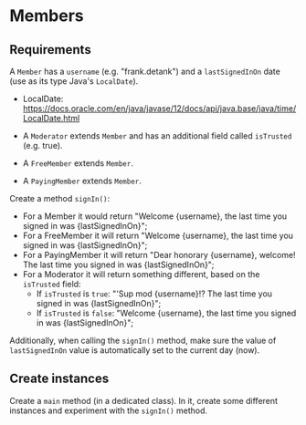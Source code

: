 # Members

## Requirements

A `Member` has a `username` (e.g. "frank.detank") and a `lastSignedInOn` date (use as its type Java's `LocalDate`).
- LocalDate: https://docs.oracle.com/en/java/javase/12/docs/api/java.base/java/time/LocalDate.html

- A `Moderator` extends `Member` and has an additional field called `isTrusted` (e.g. true).
- A `FreeMember` extends `Member`.
- A `PayingMember` extends `Member`.

Create a method `signIn()`:
- For a Member it would return "Welcome {username}, the last time you signed in was {lastSignedInOn}";
- For a FreeMember it will return "Welcome {username}, the last time you signed in was {lastSignedInOn}";
- For a PayingMember it will return "Dear honorary {username}, welcome! The last time you signed in was {lastSignedInOn}";
- For a Moderator it will return something different, based on the `isTrusted` field:
    - If `isTrusted` is `true`: "'Sup mod {username}!? The last time you signed in was {lastSignedInOn}";
    - If `isTrusted` is `false`:  "Welcome {username}, the last time you signed in was {lastSignedInOn}";

Additionally, when calling the `signIn()` method, make sure the value of `lastSignedInOn` value is automatically 
set to the current day (now). 

## Create instances

Create a `main` method (in a dedicated class). In it, create some different instances and experiment 
with the `signIn()` method.